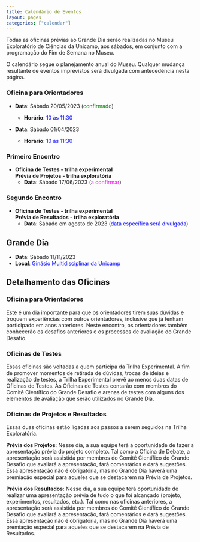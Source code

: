 ```yaml
---
title: Calendário de Eventos
layout: pages
categories: ["calendar"]
---
```


Todas as oficinas prévias ao Grande Dia serão realizadas no Museu Exploratório de Ciências da Unicamp, aos sábados, em conjunto com a programação do Fim de Semana no Museu.

O calendário segue o planejamento anual do Museu. Qualquer mudança resultante de eventos imprevistos será divulgada com antecedência nesta página.

### Oficina para Orientadores

* **Data**: Sábado 20/05/2023 (<span style="color:green">confirmado</span>)
  * **Horário**: <span style="color:blue">10 às 11:30</span>


* **Data**: Sábado 01/04/2023
  * **Horário**: <span style="color:blue">10 às 11:30</span>

### Primeiro Encontro

* **Oficina de Testes - trilha experimental**<br>
  **Prévia de Projetos - trilha exploratória**
  * **Data**: Sábado 17/06/2023 (<span style="color:magenta">a confirmar</span>)

### Segundo Encontro

* **Oficina de Testes - trilha experimental**<br>
  **Prévia de Resultados - trilha exploratória**
  * **Data**: Sábado em agosto de 2023 (<span style="color:blue">data específica será divulgada</span>)

## Grande Dia

* **Data**: Sábado 11/11/2023
* **Local**: <span style="color:blue">Ginásio Multidisciplinar da Unicamp</span>

## Detalhamento das Oficinas

### Oficina para Orientadores

Este é um dia importante para que os orientadores tirem suas dúvidas e troquem experiências com outros orientadores, inclusive que já tenham participado em anos anteriores. Neste encontro, os orientadores também conhecerão os desafios anteriores e os processos de avaliação do Grande Desafio.

### Oficinas de Testes 

Essas oficinas são voltadas a quem participa da Trilha Experimental. A fim de promover momentos de retirada de dúvidas, trocas de ideias e realização de testes, a Trilha Experimental prevê ao menos duas datas de Oficinas de Testes. As Oficinas de Testes contarão com membros do Comitê Científico do Grande Desafio e arenas de testes com alguns dos elementos de avaliação que serão utilizados no Grande Dia.

### Oficinas de Projetos e Resultados

Essas duas oficinas estão ligadas aos passos a serem seguidos na Trilha Exploratória.

**Prévia dos Projetos**: Nesse dia, a sua equipe terá a oportunidade de fazer a apresentação prévia do projeto completo. Tal como a Oficina de Debate, a apresentação será assistida por membros do Comitê Científico do Grande Desafio que avaliará a apresentação, fará comentários e dará sugestões. Essa apresentação não é obrigatória, mas no Grande Dia haverá uma premiação especial para aqueles que se destacarem na Prévia de Projetos.

**Prévia dos Resultados**: Nesse dia, a sua equipe terá oportunidade de realizar uma apresentação prévia de tudo o que foi alcançado (projeto, experimentos, resultados, etc.). Tal como nas oficinas anteriores, a apresentação será assistida por membros do Comitê Científico do Grande Desafio que avaliará a apresentação, fará comentários e dará sugestões. Essa apresentação não é obrigatória, mas no Grande Dia haverá uma premiação especial para aqueles que se destacarem na Prévia de Resultados.
